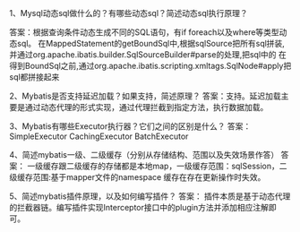 1、Mysql动态sql做什么的？有哪些动态sql？简述动态sql执行原理？

答案：根据查询条件动态生成不同的SQL语句，有if foreach以及where等类型动态sql。
在MappedStatement的getBoundSql中,根据sqlSource把所有sql拼装,并通过org.apache.ibatis.builder.SqlSourceBuilder#parse的处理,把sql中的 在得到BoundSql之前,通过org.apache.ibatis.scripting.xmltags.SqlNode#apply把sql都拼接起来


2、Mybatis是否支持延迟加载？如果支持，简述原理？
答案：支持。延迟加载主要是通过动态代理的形式实现，通过代理拦截到指定方法，执行数据加载。


3、Mybatis有哪些Executor执行器？它们之间的区别是什么？
答案：SimpleExecutor CachingExecutor BatchExecutor

4、简述mybatis一级、二级缓存（分别从存储结构、范围以及失效场景作答）
答案： 一级缓存跟二级缓存的存储都是本地map，一级缓存范围：sqlSession，二级缓存范围:基于mapper文件的namespace
缓存在存在更新操作时失效。

5、简述mybatis插件原理，以及如何编写插件？
答案： 插件本质是基于动态代理的拦截器链。编写插件实现Interceptor接口中的plugin方法并添加相应注解即可。
